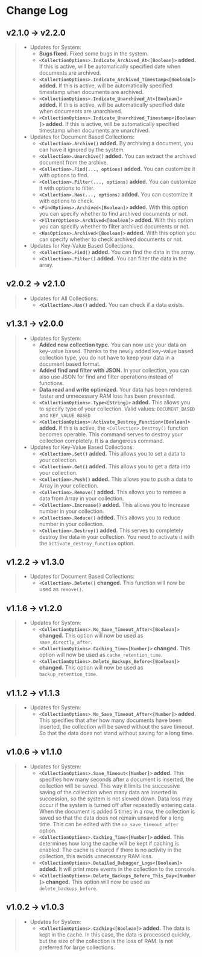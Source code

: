 # Change Log
## v2.1.0 → v2.2.0
>  * Updates for System:
>    * **Bugs fixed.** Fixed some bugs in the system.
>    * **`<CollectionOptions>.Indicate_Archived_At<[Boolean]>` added.** If this is active, will be automatically specified date when documents are archived.
>    * **`<CollectionOptions>.Indicate_Archived_Timestamp<[Boolean]>` added.** If this is active, will be automatically specified timestamp when documents are archived.
>    * **`<CollectionOptions>.Indicate_Unarchived_At<[Boolean]>` added.** If this is active, will be automatically specified date when documents are unarchived.
>    * **`<CollectionOptions>.Indicate_Unarchived_Timestamp<[Boolean]>` added.** If this is active, will be automatically specified timestamp when documents are unarchived.
>  * Updates for Document Based Collections:
>    * **`<Collection>.Archive()` added.** By archiving a document, you can have it ignored by the system.
>    * **`<Collection>.Unarchive()` added.** You can extract the archived document from the archive.
>    * **`<Collection>.Find(..., options)` added.** You can customize it with options to find.
>    * **`<Collection>.Filter(..., options)` added.** You can customize it with options to filter.
>    * **`<Collection>.Has(..., options)` added.** You can customize it with options to check.
>    * **`<FindOptions>.Archived<[Boolean]>` added.** With this option you can specify whether to find archived documents or not.
>    * **`<FilterOptions>.Archived<[Boolean]>` added.** With this option you can specify whether to filter archived documents or not.
>    * **`<HasOptions>.Archived<[Boolean]>` added.** With this option you can specify whether to check archived documents or not.
>  * Updates for Key-Value Based Collections:
>    * **`<Collection>.Find()` added.** You can find the data in the array.
>    * **`<Collection>.Filter()` added.** You can filter the data in the array.
## v2.0.2 → v2.1.0
>  * Updates for All Collections:
>    * **`<Collection>.Has()` added.** You can check if a data exists.
## v1.3.1 → v2.0.0
>  * Updates for System:
>    * **Added new collection type.** You can now use your data on key-value based. Thanks to the newly added key-value based collection type, you do not have to keep your data in a document based format.
>    * **Added find and filter with JSON.** In your collection, you can also use JSON for find and filter operations instead of functions.
>    * **Data read and write optimized.** Your data has been rendered faster and unnecessary RAM loss has been prevented.
>    * **`<CollectionOptions>.Type<[String]>` added.** This allows you to specify type of your collection. Valid values: `DOCUMENT_BASED` and `KEY_VALUE_BASED`
>    * **`<CollectionOptions>.Activate_Destroy_Function<[Boolean]>` added.** If this is active, the `<Collection>.Destroy()` function becomes operable. This command serves to destroy your collection completely. It is a dangerous command.
>  * Updates for Key-Value Based Collections:
>    * **`<Collection>.Set()` added.** This allows you to set a data to your collection.
>    * **`<Collection>.Get()` added.** This allows you to get a data into your collection.
>    * **`<Collection>.Push()` added.** This allows you to push a data to Array in your collection.
>    * **`<Collection>.Remove()` added.** This allows you to remove a data from Array in your collection.
>    * **`<Collection>.Increase()` added.** This allows you to increase number in your collection.
>    * **`<Collection>.Reduce()` added.** This allows you to reduce number in your collection.
>    * **`<Collection>.Destroy()` added.** This serves to completely destroy the data in your collection. You need to activate it with the `activate_destroy_function` option.
## v1.2.2 → v1.3.0
>  * Updates for Document Based Collections:
>    * **`<Collection>.Delete()` changed.** This function will now be used as `remove()`.
## v1.1.6 → v1.2.0
>  * Updates for System:
>    * **`<CollectionOptions>.No_Save_Timeout_After<[Boolean]>` changed.** This option will now be used as `save_directly_after`.
>    * **`<CollectionOptions>.Caching_Time<[Number]>` changed.** This option will now be used as `cache_retention_time`.
>    * **`<CollectionOptions>.Delete_Backups_Before<[Boolean]>` changed.** This option will now be used as `backup_retention_time`.
## v1.1.2 → v1.1.3
>  * Updates for System:
>    * **`<CollectionOptions>.No_Save_Timeout_After<[Number]>` added.** This specifies that after how many documents have been inserted, the collection will be saved without the save timeout. So that the data does not stand without saving for a long time.
## v1.0.6 → v1.1.0
>  * Updates for System:
>    * **`<CollectionOptions>.Save_Timeout<[Number]>` added.** This specifies how many seconds after a document is inserted, the collection will be saved. This way it limits the successive saving of the collection when many data are inserted in succession, so the system is not slowed down. Data loss may occur if the system is turned off after repeatedly entering data. When the document is added 5 times in a row, the collection is saved so that the data does not remain unsaved for a long time. This can be edited with the `no_save_timeout_after` option.
>    * **`<CollectionOptions>.Caching_Time<[Number]>` added.** This determines how long the cache will be kept if caching is enabled. The cache is cleared if there is no activity in the collection, this avoids unnecessary RAM loss.
>    * **`<CollectionOptions>.Detailed_Debugger_Logs<[Boolean]>` added.** It will print more events in the collection to the console.
>    * **`<CollectionOptions>.Delete_Backups_Before_This_Day<[Number]>` changed.** This option will now be used as `delete_backups_before`.
## v1.0.2 → v1.0.3
>  * Updates for System:
>    * **`<CollectionOptions>.Caching<[Boolean]>` added.** The data is kept in the cache. In this case, the data is processed quickly, but the size of the collection is the loss of RAM. Is not preferred for large collections.
